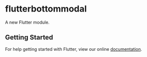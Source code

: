 # flutterbottommodal

A new Flutter module.

## Getting Started

For help getting started with Flutter, view our online
[documentation](https://flutter.dev/).

